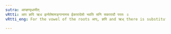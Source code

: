```yaml
---
sutra: आप्ज्ञप्यृधामीत्
vRtti: आप ज्ञपि ऋध इत्येतेषामङ्गानामच ईकारादेशो भवति सनि सकारादौ परतः ॥
vRtti_eng: For the vowel of the roots आप्, ज्ञपि and ऋध् there is substituted long ई before the सन् of the Desiderative, when it begins with स् ॥

---
```


